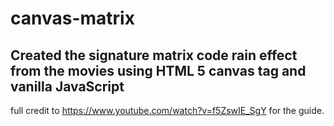 # canvas-matrix

Created the signature matrix code rain effect from the movies using HTML 5 canvas tag and vanilla JavaScript
---------------------------------
full credit to https://www.youtube.com/watch?v=f5ZswIE_SgY for the guide.
